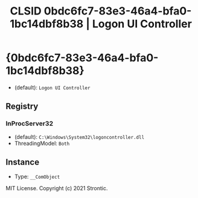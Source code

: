 ﻿---
title: "CLSID 0bdc6fc7-83e3-46a4-bfa0-1bc14dbf8b38 | Logon UI Controller"
excerpt: What is COM-Object CLSID 0bdc6fc7-83e3-46a4-bfa0-1bc14dbf8b38?
---

# {0bdc6fc7-83e3-46a4-bfa0-1bc14dbf8b38}

* (default): `Logon UI Controller`

## Registry


### InProcServer32

* (default): `C:\Windows\System32\logoncontroller.dll`
* ThreadingModel: `Both`

## Instance

* Type: `__ComObject`

MIT License. Copyright (c) 2021 Strontic.



